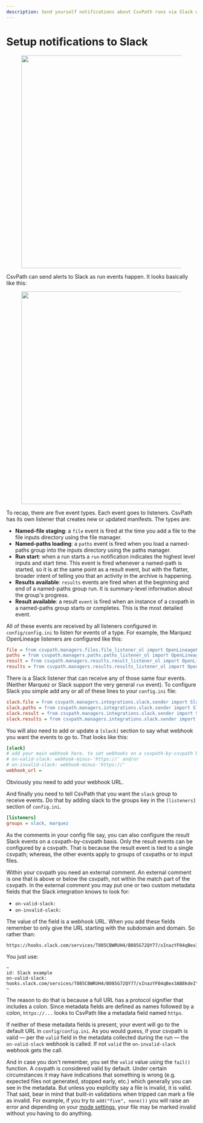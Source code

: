 ```yaml
---
description: Send yourself notifications about CsvPath runs via Slack webhooks
---
```


# Setup notifications to Slack

<figure><img src="../../.gitbook/assets/Screenshot 2024-12-18 at 7.04.18 PM.png" alt="" width="563"><figcaption></figcaption></figure>



CsvPath can send alerts to Slack as run events happen. It looks basically like this:&#x20;

<figure><img src="../../.gitbook/assets/Screenshot 2024-12-18 at 8.09.16 AM.png" alt="" width="563"><figcaption></figcaption></figure>

To recap, there are five event types. Each event goes to listeners. CsvPath has its own listener that creates new or updated manifests. The types are:&#x20;

* **Named-file staging**: a `file` event is fired at the time you add a file to the file inputs directory using the file manager.
* **Named-paths loading**: a `paths` event is fired when you load a named-paths group into the inputs directory using the paths manager.&#x20;
* **Run start**: when a run starts a `run` notification indicates the highest level inputs and start time. This event is fired whenever a named-path is started, so it is at the same point as a result event, but with the flatter, broader intent of telling you that an activity in the archive is happening.&#x20;
* **Results available**: `results` events are fired when at the beginning and end of a named-paths group run. It is summary-level information about the group's progress.
* **Result available**: a result `event` is fired when an instance of a csvpath in a named-paths group starts or completes. This is the most detailed event.

All of these events are received by all listeners configured in `config/config.ini` to listen for events of a type. For example, the Marquez OpenLineage listeners are configured like this:

```ini
file = from csvpath.managers.files.file_listener_ol import OpenLineageFileListener
paths = from csvpath.managers.paths.paths_listener_ol import OpenLineagePathsListener
result = from csvpath.managers.results.result_listener_ol import OpenLineageResultListener
results = from csvpath.managers.results.results_listener_ol import OpenLineageResultsListener
```

There is a Slack listener that can receive any of those same four events. (Neither Marquez or Slack support the very general `run` event). To configure Slack you simple add any or all of these lines to your `config.ini` file:

```ini
slack.file = from csvpath.managers.integrations.slack.sender import SlackSender
slack.paths = from csvpath.managers.integrations.slack.sender import SlackSender
slack.result = from csvpath.managers.integrations.slack.sender import SlackSender
slack.results = from csvpath.managers.integrations.slack.sender import SlackSender
```

You will also need to add or update a `[slack]` section to say what webhook you want the events to go to. That looks like this:&#x20;

```ini
[slack]
# add your main webhook here. to set webhooks on a csvpath-by-csvpath basis add
# on-valid-slack: webhook-minus-'https://' and/or
# on-invalid-slack: webhook-minus-'https://'
webhook_url =
```

Obviously you need to add your webhook URL.&#x20;

And finally you need to tell CsvPath that you want the `slack` group to receive events. Do that by adding slack to the groups key in the `[listeners]` section of `config.ini`.

```ini
[listeners]
groups = slack, marquez
```

As the comments in your config file say, you can also configure the result Slack events on a csvpath-by-csvpath basis. Only the result events can be configured by a csvpath. That is because the result event is tied to a single csvpath; whereas, the other events apply to groups of csvpaths or to input files.

Within your csvpath you need an external comment. An external comment is one that is above or below the csvpath, not within the match part of the csvpath. In the external comment you may put one or two custom metadata fields that the Slack integration knows to look for:

* `on-valid-slack:`
* `on-invalid-slack:`

The value of the field is a webhook URL. When you add these fields remember to only give the URL starting with the subdomain and domain. So rather than:&#x20;

```url
https://hooks.slack.com/services/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
```

You just use:&#x20;

```xquery
~
id: Slack example
on-valid-slack: hooks.slack.com/services/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
~
```

The reason to do that is because a full URL has a protocol signifier that includes a colon. Since metadata fields are defined as names followed by a colon, `https://...` looks to CsvPath like a metadata field named `https`.

If neither of these metadata fields is present, your event will go to the default URL in `config/config.ini`. As you would guess, if your csvpath is valid — per the `valid` field in the metadata collected during the run — the `on-valid-slack` webhook is called. If not `valid` the `on-invalid-slack` webhook gets the call. &#x20;

And in case you don't remember, you set the `valid` value using the `fail()` function. A csvpath is considered valid by default. Under certain circumstances it may have indications that something is wrong (e.g. expected files not generated, stopped early, etc.) which generally you can see in the metadata. But unless you explicitly say a file is invalid, it is valid. That said, bear in mind that built-in validations when tripped can mark a file as invalid. For example, if you try to `add("five", none())` you will raise an error and depending on your [mode settings](../the-modes.md), your file may be marked invalid without you having to do anything.
